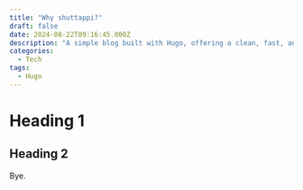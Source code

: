 ```yaml
---
title: "Why shuttappi?"
draft: false
date: 2024-08-22T09:16:45.000Z
description: "A simple blog built with Hugo, offering a clean, fast, and distraction-free experience. Explore topics ranging from Tech, Business and Life, all powered by the simplicity of Markdown and the efficiency of Hugo."
categories:
  - Tech
tags:
  - Hugo
---
```


# Heading 1

## Heading 2

Bye.
